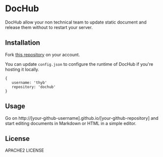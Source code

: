 DocHub
======

DocHub allow your non technical team to update static document and release them without to restart your server.

Installation
------------

Fork [this repository](https://github.com/thyb/dochub) on your account.

You can update `config.json` to configure the runtime of DocHub if you're hosting it locally.

    {
       username: 'thyb'
       repository: 'dochub'
    }

Usage
-----

Go on http://[your-github-username].github.io/[your-github-repository] and start editing documents in Markdown or HTML in a simple editor.

License
-------

APACHE2 LICENSE